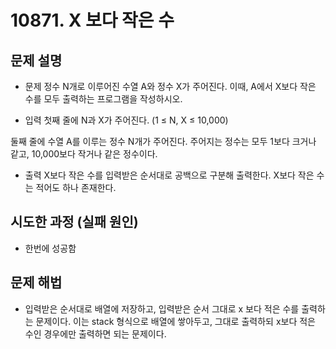 # 10871. X 보다 작은 수

## 문제 설명
- 문제
정수 N개로 이루어진 수열 A와 정수 X가 주어진다. 이때, A에서 X보다 작은 수를 모두 출력하는 프로그램을 작성하시오.

- 입력
첫째 줄에 N과 X가 주어진다. (1 ≤ N, X ≤ 10,000)

둘째 줄에 수열 A를 이루는 정수 N개가 주어진다. 주어지는 정수는 모두 1보다 크거나 같고, 10,000보다 작거나 같은 정수이다.

- 출력
X보다 작은 수를 입력받은 순서대로 공백으로 구분해 출력한다. X보다 작은 수는 적어도 하나 존재한다.

## 시도한 과정 (실패 원인)
- 한번에 성공함

## 문제 해법
- 입력받은 순서대로 배열에 저장하고, 입력받은 순서 그대로 x 보다 적은 수를 출력하는 문제이다.
이는 stack 형식으로 배열에 쌓아두고, 그대로 출력하되 x보다 적은 수인 경우에만 출력하면 되는 문제이다.
